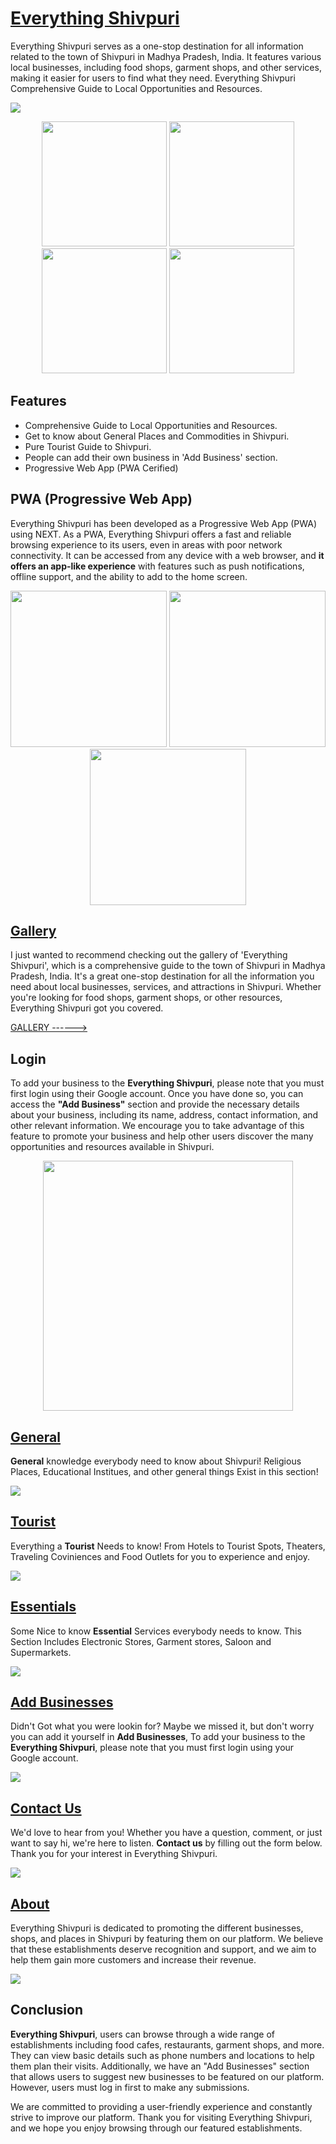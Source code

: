 # [Everything Shivpuri](https://everythingshivpuri.vercel.app/)

Everything Shivpuri serves as a one-stop destination for all information related to the town of Shivpuri in Madhya Pradesh, India. It features various local businesses, including food shops, garment shops, and other services, making it easier for users to find what they need. Everything Shivpuri Comprehensive Guide to Local Opportunities and Resources.

<img src="https://mir-s3-cdn-cf.behance.net/project_modules/fs/e77e5e168517879.643c47c336755.png"/>

<p float="left" align="center">
  <img src="https://mir-s3-cdn-cf.behance.net/project_modules/fs/fbcb3b168517879.643e9c35a68eb.png" width="200" />
  <img src="https://mir-s3-cdn-cf.behance.net/project_modules/fs/ccd4df168517879.643e9c359718c.png" width="200" />
  <img src="https://mir-s3-cdn-cf.behance.net/project_modules/fs/8cb2ba168517879.643e9c35a3ddd.png" width="200" />
  <img src="https://mir-s3-cdn-cf.behance.net/project_modules/fs/8ed2d9168517879.643e9ddd7c43c.jpg" width="200" />
</p>

## Features

- Comprehensive Guide to Local Opportunities and Resources.
- Get to know about General Places and Commodities in Shivpuri.
- Pure Tourist Guide to Shivpuri.
- People can add their own business in 'Add Business' section.
- Progressive Web App (PWA Cerified)

## PWA (Progressive Web App)

Everything Shivpuri has been developed as a Progressive Web App (PWA) using NEXT. As a PWA, Everything Shivpuri offers a fast and reliable browsing experience to its users, even in areas with poor network connectivity. It can be accessed from any device with a web browser, and **it offers an app-like experience** with features such as push notifications, offline support, and the ability to add to the home screen.

<p float="left" align="center">
  <img src="https://mir-s3-cdn-cf.behance.net/project_modules/max_1200/69dee7168517879.643e9ddd79227.jpg" width="250" />
  <img src="https://mir-s3-cdn-cf.behance.net/project_modules/max_1200/35cdbe168517879.643e9ddd7b387.jpg" width="250" />
  <img src="https://mir-s3-cdn-cf.behance.net/project_modules/max_1200/33da1e168517879.643e9ddd7a380.jpg" width="250" />
</p>

## [Gallery](https://www.behance.net/gallery/168517879/Everything-Shivpuri)

I just wanted to recommend checking out the gallery of 'Everything Shivpuri', which is a comprehensive guide to the town of Shivpuri in Madhya Pradesh, India. It's a great one-stop destination for all the information you need about local businesses, services, and attractions in Shivpuri. Whether you're looking for food shops, garment shops, or other resources, Everything Shivpuri got you covered.

<a target='_blank' href="https://www.behance.net/gallery/168517879/Everything-Shivpuri">GALLERY ------></a>

## Login

To add your business to the **Everything Shivpuri**, please note that you must first login using their Google account. Once you have done so, you can access the **"Add Business"** section and provide the necessary details about your business, including its name, address, contact information, and other relevant information. We encourage you to take advantage of this feature to promote your business and help other users discover the many opportunities and resources available in Shivpuri.

<p float="left" align="center">
  <img src="https://mir-s3-cdn-cf.behance.net/project_modules/max_1200/c90744168517879.643c47c3323a2.png" width="400" />
</p>

## [General](https://everythingshivpuri.vercel.app/Genral)

**General** knowledge everybody need to know about Shivpuri! Religious Places, Educational Institues, and other general things Exist in this section!

<img src="https://mir-s3-cdn-cf.behance.net/project_modules/fs/25de72168517879.643c47c3332d8.png">

## [Tourist](https://everythingshivpuri.vercel.app/Tourist)

Everything a **Tourist** Needs to know! From Hotels to Tourist Spots, Theaters, Traveling Coviniences and Food Outlets for you to experience and enjoy.

<img src="https://mir-s3-cdn-cf.behance.net/project_modules/fs/e0ea39168517879.643e9ddd7d3fd.png">

## [Essentials](https://everythingshivpuri.vercel.app/Essentials)

Some Nice to know **Essential** Services everybody needs to know. This Section Includes Electronic Stores, Garment stores, Saloon and Supermarkets.

<img src="https://mir-s3-cdn-cf.behance.net/project_modules/fs/d0b41c168517879.643c47c32f3da.png">

## [Add Businesses](https://everythingshivpuri.vercel.app/AddBusinesses)

Didn't Got what you were lookin for? Maybe we missed it, but don't worry you can add it yourself in **Add Businesses**, To add your business to the **Everything Shivpuri**, please note that you must first login using your Google account.

<img src="https://mir-s3-cdn-cf.behance.net/project_modules/fs/517ef2168517879.643c47c32a2de.png">

## [Contact Us](https://everythingshivpuri.vercel.app/Contact)

We'd love to hear from you! Whether you have a question, comment, or just want to say hi, we're here to listen. **Contact us** by filling out the form below. Thank you for your interest in Everything Shivpuri.

<img src="https://mir-s3-cdn-cf.behance.net/project_modules/fs/3e54c1168517879.643c47c32cb7e.png">

## [About](https://everythingshivpuri.vercel.app/About)

Everything Shivpuri is dedicated to promoting the different businesses, shops, and places in Shivpuri by featuring them on our platform. We believe that these establishments deserve recognition and support, and we aim to help them gain more customers and increase their revenue.

<img src="https://mir-cdn.behance.net/v1/rendition/project_modules/fs/57063d168517879.643e9c35ad062.png">

## Conclusion

**Everything Shivpuri**, users can browse through a wide range of establishments including food cafes, restaurants, garment shops, and more. They can view basic details such as phone numbers and locations to help them plan their visits. Additionally, we have an "Add Businesses" section that allows users to suggest new businesses to be featured on our platform. However, users must log in first to make any submissions.

We are committed to providing a user-friendly experience and constantly strive to improve our platform. Thank you for visiting Everything Shivpuri, and we hope you enjoy browsing through our featured establishments.
